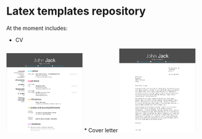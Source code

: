 # Latex templates repository

At the moment includes: 
 * CV 
 <img src="https://github.com/5uperpalo/Latex_templates/blob/master/cv_preview.PNG" alt="CV" width="200"/> 
 * Cover letter 
 <img src="https://github.com/5uperpalo/Latex_templates/blob/master/cover_letter_preview.PNG" alt="Cover_letter" width="200"/>

